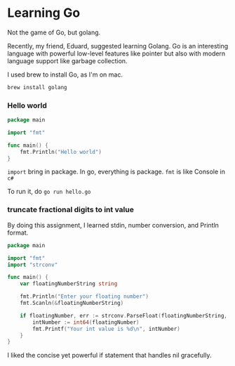 # Learning Go

Not the game of Go, but golang. 

Recently, my friend, Eduard, suggested learning Golang. Go is an interesting language with powerful low-level features like pointer but also with modern language support like garbage collection. 

I used brew to install Go, as I'm on mac. 

```bash
brew install golang
```

### Hello world

```go
package main

import "fmt"

func main() {
	fmt.Println("Hello world")
}
```

`import` bring in package. In go, everything is package. `fmt` is like Console in `c#` 

To run it, do `go run hello.go` 

### truncate fractional digits to int value

By doing this assignment, I learned stdin, number conversion, and Println format.

```go
package main

import "fmt"
import "strconv"

func main() {
	var floatingNumberString string

	fmt.Println("Enter your floating number")
	fmt.Scanln(&floatingNumberString)

	if floatingNumber, err := strconv.ParseFloat(floatingNumberString, 64); err == nil {
		intNumber := int64(floatingNumber)
		fmt.Printf("Your int value is %d\n", intNumber)
	}
}
```

I liked the concise yet powerful if statement that handles nil gracefully.





